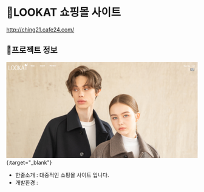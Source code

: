 # :large_orange_diamond:LOOKAT 쇼핑몰 사이트
http://ching21.cafe24.com/
## :small_orange_diamond:프로젝트 정보

[![lookat](img/lookat.png)](http://ching21.cafe24.com/){:target="_blank"}

- 한줄소개 : 대중적인 쇼핑몰 사이트 입니다. &nbsp;
- 개발환경 : 

